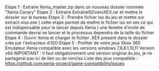 Etape 1 : Extraire Xenia_master.zip dans un nouveau dossier nommée "Xenia Canary"
Etape 2 : Extraire ExtraireISOversXEX.rar et mettre le dossier sur le bureau 
Etape 3 : Prendre fichier iso du jeu et mettre sur extract-xiso.exe ( cette etape permet de mettre le fichier iso en xex ce qui est indispensable pour le lancer depuis Xenia ) une fenetre d'invité de commande devrai se lancer et le processus dependra de la taille du fichier 
Etape 4 : Ouvrir Xenia et charger le fichier .XEX present dans le dossier crée par l'extracteur d'ISO
Etape 5 : Profiter de votre jeux Xbox 360
Emulateur Xenia compatible avec les versions windows 7,8,8.1,10,11
Version x64
IMPORTANT : Il faut obligatoirement une version original du jeu, je ne partagerai pas ici de lien ou de rom/iso
Liste des jeux compatible : https://github.com/xenia-project/game-compatibility/issues
